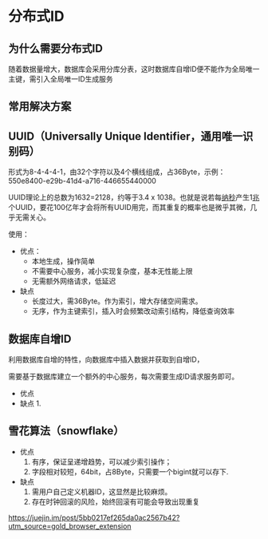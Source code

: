 

# 分布式ID

## 为什么需要分布式ID

随着数据量增大，数据库会采用分库分表，这时数据库自增ID便不能作为全局唯一主键，需引入全局唯一ID生成服务



## 常用解决方案

## UUID（Universally Unique Identifier，通用唯一识别码）

形式为8-4-4-4-1，由32个字符以及4个横线组成，占36Byte，示例：550e8400-e29b-41d4-a716-446655440000

UUID理论上的总数为1632=2128，约等于3.4 x 1038。也就是说若每[纳秒](https://zh.wikipedia.org/wiki/%E7%BA%B3%E7%A7%92)产生1[兆](https://zh.wikipedia.org/wiki/%E5%85%86)个UUID，要花100亿年才会将所有UUID用完，而其重复的概率也是微乎其微，几乎无需关心。

使用：

- 优点：
  - 本地生成，操作简单
  - 不需要中心服务，减小实现复杂度，基本无性能上限
  - 无需额外网络请求，低延迟
- 缺点
  - 长度过大，需36Byte。作为索引，增大存储空间需求。
  - 无序，作为主键索引，插入时会频繁改动索引结构，降低查询效率

## 数据库自增ID

利用数据库自增的特性，向数据库中插入数据并获取到自增ID，

需要基于数据库建立一个额外的中心服务，每次需要生成ID请求服务即可。

- 优点
- 缺点
  1. 

##  雪花算法（snowflake）

- 优点
  1. 有序，保证呈递增趋势，可以减少索引操作；
  2. 字段相对较短，64bit，占8Byte，只需要一个bigint就可以存下.
- 缺点
  1. 需用户自己定义机器ID，这显然是比较麻烦。
  2. 存在时钟回滚的风险，始终回滚有可能会导致出现重复





https://juejin.im/post/5bb0217ef265da0ac2567b42?utm_source=gold_browser_extension